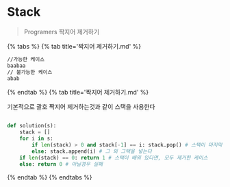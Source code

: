 # Stack

> Programers 짝지어 제거하기

{% tabs %}
{% tab title='짝지어 제거하기.md' %}

```txt
//가능한 케이스
baabaa
// 불가능한 케이스
abab

```

{% endtab %}
{% tab title='짝지어 제거하기.md' %}

기본적으로 괄호 짝지어 제거하는것과 같이 스택을 사용한다

```py

def solution(s):
    stack = []
    for i in s:
        if len(stack) > 0 and stack[-1] == i: stack.pop() # 스택이 마지막이 현재 문자와 같으면 짝이 맞으니까 팝
        else: stack.append(i) # 그 외 그택을 넣는다
    if len(stack) == 0: return 1 # 스택이 배워 있다면, 모두 제거한 케이스
    else: return 0 # 아닐경우 실패

```

{% endtab  %}
{% endtabs %}
